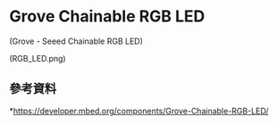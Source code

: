# Grove Chainable RGB LED
(Grove - Seeed Chainable RGB LED)

(RGB_LED.png)

## 參考資料
*https://developer.mbed.org/components/Grove-Chainable-RGB-LED/